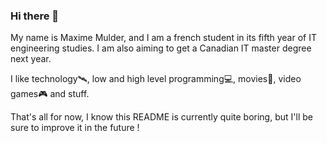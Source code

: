 <!--
**MaximeMulder/MaximeMulder** is a ✨ _special_ ✨ repository because its `README.md` (this file) appears on your GitHub profile.

Here are some ideas to get you started:

- 🔭 I’m currently working on ...
- 🌱 I’m currently learning ...
- 👯 I’m looking to collaborate on ...
- 🤔 I’m looking for help with ...
- 💬 Ask me about ...
- 📫 How to reach me: ...
- 😄 Pronouns: ...
- ⚡ Fun fact: ...
-->

### Hi there 👋

My name is Maxime Mulder, and I am a french student in its fifth year of IT engineering studies. I am also aiming to get a Canadian IT master degree next year.

I like technology🛰, low and high level programming💻, movies🎥, video games🎮 and stuff.

That's all for now, I know this README is currently quite boring, but I'll be sure to improve it in the future !
